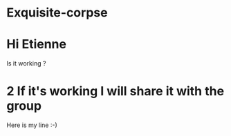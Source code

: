 # Exquisite-corpse 
#  Hi Etienne
Is it working ? 
# 2 If it's working I will share it with the group
Here is my line :-)
